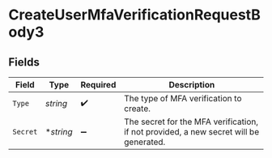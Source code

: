 # CreateUserMfaVerificationRequestBody3


## Fields

| Field                                                                                 | Type                                                                                  | Required                                                                              | Description                                                                           |
| ------------------------------------------------------------------------------------- | ------------------------------------------------------------------------------------- | ------------------------------------------------------------------------------------- | ------------------------------------------------------------------------------------- |
| `Type`                                                                                | *string*                                                                              | :heavy_check_mark:                                                                    | The type of MFA verification to create.                                               |
| `Secret`                                                                              | **string*                                                                             | :heavy_minus_sign:                                                                    | The secret for the MFA verification, if not provided, a new secret will be generated. |